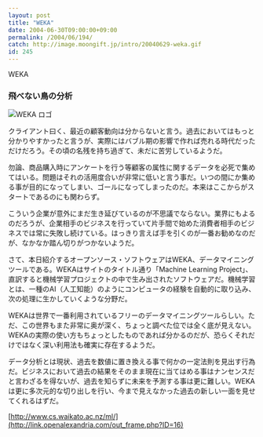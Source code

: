 ```yaml
---
layout: post
title: "WEKA"
date: 2004-06-30T09:00:00+09:00
permalink: /2004/06/194/
catch: http://image.moongift.jp/intro/20040629-weka.gif
id: 245
---
```

WEKA  
<!--more-->

### 飛べない鳥の分析
  

![WEKA ロゴ](http://image.moongift.jp/intro/20040629-weka.gif "WEKA ロゴ")

  

クライアント曰く、最近の顧客動向は分からないと言う。過去においてはもっと分かりやすかったと言うが、実際にはバブル期の影響で作れば売れる時代だっただけだろう。その頃の名残を持ち過ぎて、未だに苦労しているようだ。

  

勿論、商品購入時にアンケートを行う等顧客の属性に関するデータを必死で集めてはいる。問題はそれの活用度合いが非常に低いと言う事だ。いつの間にか集める事が目的になってしまい、ゴールになってしまったのだ。本来はここからがスタートであるのにも関わらず。

  

こういう企業が意外にまだ生き延びているのが不思議でならない。業界にもよるのだろうが、企業相手のビジネスを行っていて片手間で始めた消費者相手のビジネスでは常に失敗し続けている。はっきり言えば手を引くのが一番お勧めなのだが、なかなか踏ん切りがつかないようだ。

  

さて、本日紹介するオープンソース・ソフトウェアはWEKA、データマイニングツールである。WEKAはサイトのタイトル通り「Machine Learning Project」、直訳すると機械学習プロジェクトの中で生み出されたソフトウェアだ。機械学習とは、一種のAI（人工知能）のようにコンピュータの経験を自動的に取り込み、次の処理に生かしていくような分野だ。

  

WEKAは世界で一番利用されているフリーのデータマイニングツールらしい。ただ、この世界もまた非常に奥が深く、ちょっと調べた位では全く底が見えない。WEKAの実際の使い方もちょっとしたものであれば分かるのだが、恐らくそれだけではなく深い利用法も確実に存在するようだ。

データ分析とは現状、過去を数値に置き換える事で何かの一定法則を見出す行為だ。ビジネスにおいて過去の結果をそのまま現在に当てはめる事はナンセンスだと言わざるを得ないが、過去を知らずに未来を予測する事は更に難しい。WEKAは更に多次元的な切り出しを行い、今まで見えなかった過去の新しい一面を見せてくれるはずだ。

  

[http://www.cs.waikato.ac.nz/ml/](http://link.openalexandria.com/out_frame.php?ID=16)

